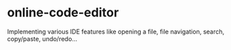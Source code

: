 # online-code-editor
Implementing various IDE features like opening a file, file navigation, search, copy/paste, undo/redo...
